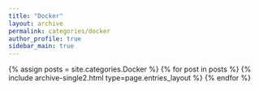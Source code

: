 ```yaml
---
title: "Docker"
layout: archive
permalink: categories/docker
author_profile: true
sidebar_main: true
---
```


{% assign posts = site.categories.Docker %}
{% for post in posts %} {% include archive-single2.html type=page.entries_layout %} {% endfor %}
